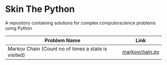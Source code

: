 # Skin The Python

A repository containing solutions for complex computerscience problems using Python

Problem Name  | Link
------------- | -------------
Markov Chain (Count no of times a state is visited)   | [markovchain.py](https://raw.githubusercontent.com/AashishUpadhyay/SkinThePython/main/markovchain.py)
